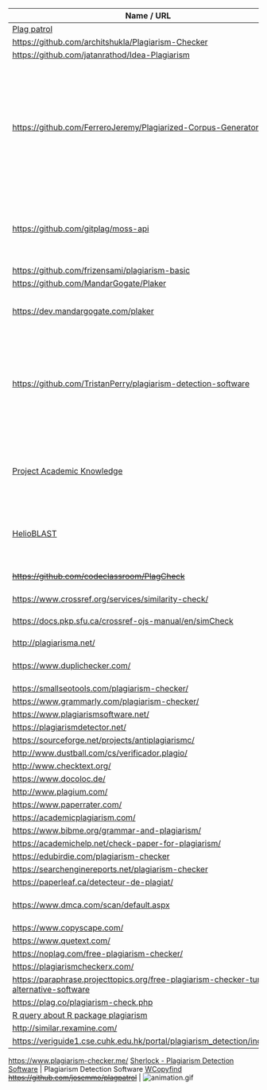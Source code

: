 Name /  URL  | Data
------------- | -------------
[Plag patrol](https://github.com/josemmo/plagpatrol) |  
https://github.com/architshukla/Plagiarism-Checker |
https://github.com/jatanrathod/Idea-Plagiarism |
https://github.com/FerreroJeremy/Plagiarized-Corpus-Generator | ~~do not found a way to install, even in `localhost` mode~~ > there is some `.php` files... Clone or download the repo to `localhost`. Uncompress the repo and go to `test.php`.
https://github.com/gitplag/moss-api | it is a docker image, so need a `virtualenv` procedure to run. At this moment, awkward
https://github.com/frizensami/plagiarism-basic |
https://github.com/MandarGogate/Plaker  |
https://dev.mandargogate.com/plaker  | installation: docker image and python script to run  
https://github.com/TristanPerry/plagiarism-detection-software | needs both python and django installations. And the author warns about some deprecated modules through the technical timeline
[Project Academic Knowledge](https://www.microsoft.com/en-us/research/project/academic-knowledge/) | needs registration for the API use. There is some restrictions (limits on the queries)
[HelioBLAST](https://helioblast.heliotext.com/)  | submissions are limited to 1,000 words ∣ queries is against Medline/PubMed
~~https://github.com/codeclassroom/PlagCheck~~  | only for software code lines comparisons
https://www.crossref.org/services/similarity-check/  |
https://docs.pkp.sfu.ca/crossref-ojs-manual/en/simCheck   | plug-in for the OJS platform. `Enable it!`
http://plagiarisma.net/  |
https://www.duplichecker.com/ | (limit of 1000 words limit per search)
https://smallseotools.com/plagiarism-checker/ |
https://www.grammarly.com/plagiarism-checker/ |
https://www.plagiarismsoftware.net/ |
https://plagiarismdetector.net/ |
https://sourceforge.net/projects/antiplagiarismc/ | (java based)
http://www.dustball.com/cs/verificador.plagio/ |
http://www.checktext.org/ |
https://www.docoloc.de/ |
http://www.plagium.com/ |
https://www.paperrater.com/ |
https://academicplagiarism.com/ |
https://www.bibme.org/grammar-and-plagiarism/ |
https://academichelp.net/check-paper-for-plagiarism/ |
https://edubirdie.com/plagiarism-checker |
https://searchenginereports.net/plagiarism-checker |
https://paperleaf.ca/detecteur-de-plagiat/ |
https://www.dmca.com/scan/default.aspx | (limit: 2 free scans, then payware)
https://www.copyscape.com/ |
https://www.quetext.com/ |
https://noplag.com/free-plagiarism-checker/ |
https://plagiarismcheckerx.com/ |
https://paraphrase.projecttopics.org/free-plagiarism-checker-turnitin-alternative-software |
https://plag.co/plagiarism-check.php |
[R query about R package plagiarism](https://www.reddit.com/r/rstats/comments/68nmbm/plagiarism_analysis_in_r/) |
http://similar.rexamine.com/ |
https://veriguide1.cse.cuhk.edu.hk/portal/plagiarism_detection/index.jsp |
https://www.plagiarism-checker.me/
[Sherlock - Plagiarism Detection Software](https://warwick.ac.uk/fac/sci/dcs/research/ias/software/sherlock/) | Plagiarism Detection Software
[WCopyfind](https://plagiarism.bloomfieldmedia.com/software/wcopyfind/)
~~https://github.com/josemmo/plagpatrol~~ | ![animation.gif](https://bitbucket.org/repo/R9y9j6K/images/3092326125-demo.gif)